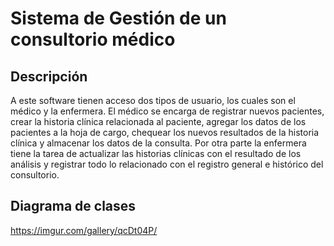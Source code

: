 # Sistema de Gestión de un consultorio médico #

## Descripción ##

A este software tienen acceso dos tipos de usuario, los cuales son el médico y la enfermera. 
El médico se encarga de registrar nuevos pacientes, crear la historia clínica relacionada al paciente, 
agregar los datos de los pacientes a la hoja de cargo, chequear los nuevos resultados de la historia 
clínica y almacenar los datos de la consulta. Por otra parte la enfermera tiene la tarea de actualizar 
las historias clínicas con el resultado de los análisis y registrar todo lo relacionado con el registro 
general e histórico del consultorio.

## Diagrama de clases ##

<https://imgur.com/gallery/qcDt04P/>
